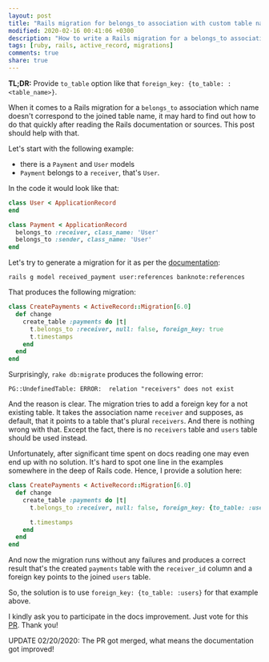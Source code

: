 ```yaml
---
layout: post
title: "Rails migration for belongs_to association with custom table name"
modified: 2020-02-16 00:41:06 +0300
description: "How to write a Rails migration for a belongs_to association which name does not correspond to the joined table name."
tags: [ruby, rails, active_record, migrations]
comments: true
share: true
---
```


**TL;DR:** Provide `to_table` option like that `foreign_key: {to_table: :<table_name>}`.

When it comes to a Rails migration for a `belongs_to` association which name doesn't correspond to the joined table name, it may hard to find out how to do that quickly after reading the Rails documentation or sources. This post should help with that.

Let's start with the following example:
- there is a `Payment` and `User` models
- `Payment` belongs to a `receiver`, that's `User`.

In the code it would look like that:

```ruby
class User < ApplicationRecord
end

class Payment < ApplicationRecord
  belongs_to :receiver, class_name: 'User'
  belongs_to :sender, class_name: 'User'
end
```

Let's try to generate a migration for it as per the [documentation](https://edgeguides.rubyonrails.org/active_record_migrations.html#creating-a-standalone-migration):

```shell
rails g model received_payment user:references banknote:references
```

That produces the following migration:

```ruby
class CreatePayments < ActiveRecord::Migration[6.0]
  def change
    create_table :payments do |t|
      t.belongs_to :receiver, null: false, foreign_key: true
      t.timestamps
    end
  end
end
```

Surprisingly, `rake db:migrate` produces the following error:

```
PG::UndefinedTable: ERROR:  relation "receivers" does not exist
```

And the reason is clear. The migration tries to add a foreign key for a not existing table. It takes the association name `receiver` and supposes, as default, that it points to a table that's plural `receivers`. And there is nothing wrong with that. Except the fact, there is no `receivers` table and `users` table should be used instead.

Unfortunately, after significant time spent on docs reading one may even end up with no solution. It's hard to spot one line in the examples somewhere in the deep of Rails code. Hence, I provide a solution here:

```ruby
class CreatePayments < ActiveRecord::Migration[6.0]
  def change
    create_table :payments do |t|
      t.belongs_to :receiver, null: false, foreign_key: {to_table: :users}

      t.timestamps
    end
  end
end
```

And now the migration runs without any failures and produces a correct result that's the created `payments` table with the `receiver_id` column and a foreign key points to the joined `users` table.

So, the solution is to use `foreign_key: {to_table: :users}` for that example above.

I kindly ask you to participate in the docs improvement. Just vote for this [PR](https://github.com/rails/rails/pull/38469). Thank you!


UPDATE 02/20/2020: The PR got merged, what means the documentation got improved!
